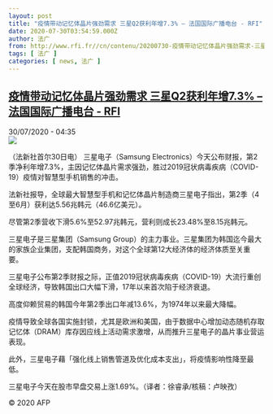 ```yaml
---
layout: post
title: "疫情带动记忆体晶片强劲需求 三星Q2获利年增7.3% – 法国国际广播电台 - RFI"
date: 2020-07-30T03:54:59.000Z
author: 法广
from: http://www.rfi.fr//cn/contenu/20200730-疫情带动记忆体晶片强劲需求-三星q2获利年增73
tags: [ 法广 ]
categories: [ news, 法广 ]
---
```

<!--1596081299000-->
[疫情带动记忆体晶片强劲需求 三星Q2获利年增7.3% – 法国国际广播电台 - RFI](http://www.rfi.fr//cn/contenu/20200730-%E7%96%AB%E6%83%85%E5%B8%A6%E5%8A%A8%E8%AE%B0%E5%BF%86%E4%BD%93%E6%99%B6%E7%89%87%E5%BC%BA%E5%8A%B2%E9%9C%80%E6%B1%82-%E4%B8%89%E6%98%9Fq2%E8%8E%B7%E5%88%A9%E5%B9%B4%E5%A2%9E73)
------

<div>
<div>30/07/2020 - 04:35</div><img src="https://s.rfi.fr/media/display/f0191ef4-d210-11ea-9c7a-005056bf87d6/w:310/p:16x9/eco0001b.200730103501.jpg"><div class="t-content__body u-clearfix"><div class="m-interstitial"></div><p>（法新社首尔30日电）    三星电子（Samsung Electronics）今天公布财报，第2季净利年增7.3%，主因记忆体晶片需求强劲，胜过2019冠状病毒疾病（COVID-19）疫情对智慧型手机销售的冲击。</p><p>    法新社报导，全球最大智慧型手机和记忆体晶片制造商三星电子指出，第2季（4至6月）获利达5.56兆韩元（46.6亿美元）。</p><p>    尽管第2季营收下滑5.6%至52.97兆韩元，营利则成长23.48%至8.15兆韩元。</p><p>    三星电子是三星集团（Samsung Group）的主力事业。三星集团为韩国迄今最大的家族企业集团，支配韩国商务，对这个全球第12大经济体的经济体质至关重要。</p><p>    三星电子公布第2季财报之际，正值2019冠状病毒疾病（COVID-19）大流行重创全球经济，导致韩国出口大幅下滑，17年以来首次陷于经济衰退。</p><p>    高度仰赖贸易的韩国今年第2季出口年减13.6%，为1974年以来最大降幅。</p><p>    疫情导致全球各国实施封锁，尤其是欧洲和美国，由于数据中心增加动态随机存取记忆体（DRAM）库存因应线上活动需求激增，从而推升三星电子的晶片事业营运表现。</p><p>    此外，三星电子藉「强化线上销售管道及优化成本支出」，将疫情影响性降至最低。</p><p>    三星电子今天在股市早盘交易上涨1.69%。（译者：徐睿承/核稿：卢映孜）</p><p class="t-copyright">© 2020 AFP</p>        </div>
</div>
